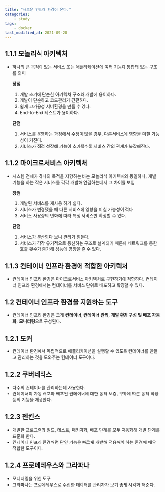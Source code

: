 ```yaml
---
title: "새로운 인프라 환경이 온다."
categories:
    - study
tags:
    - docker
last_modified_at: 2021-09-28
---
```

## **1.1.1 모놀리식 아키텍처**
- 하나의 큰 목적이 있는 서비스 또는 애플리케이션에 여러 기능이 통합돼 있는 구조를 의미

    **장점**
    1. 개발 초기에 단순한 아키텍처 구조와 개발에 용이하다.
    2. 개발이 단순하고 코드관리가 간편하다.
    3. 쉽게 고가용성 서버환경을 만들 수 있다.
    4. End-to-End 테스트가 용이하다.  
    
    **단점**
    1. 서비스를 운영하는 과정에서 수정이 많을 경우, 다른서비스에 영향을 미칠 가능성이 커진다.
    2. 서비스가 점점 성장해 기능이 추가될수록 서비스 간의 관계가 복잡해진다.

## **1.1.2 마이크로서비스 아키텍처**
- 시스템 전체가 하나의 목적을 지향하는 바는 모놀리식 아키텍처와 동일하나, 개별 기능을 하는 작은 서비스를 각각 개발해 연결하는데서 그 차이를 보임

    **장점**
    1. 개발된 서비스를 재사용 하기 쉽다.
    2. 서비스가 변경됐을 때 다른 서비스에 영향을 미칠 가능성이 적다
    3. 서비스 사용량의 변화에 따라 특정 서비스만 확장할 수 있다.
    
    **단점**
    1. 서비스가 분산되다 보니 관리가 힘들다.
    2. 서비스가 각각 유기적으로 통신하는 구조로 설계되기 때문에 네트워크를 통한 호출 횟수가 증가해 성능에 영향을 줄 수 있다.

## **1.1.3 컨테이너 인프라 환경에 적합한 아키텍처**
- 컨테이너 인프라 환경은 마이크로서비스 아키텍처로 구현하기에 적합하다. 컨테이너 인프라 환경에서는 컨테이너를 서비스 단위로 배포하고 확장할 수 있다.

## **1.2 컨테이너 인프라 환경을 지원하는 도구**
- 컨테이너 인프라 환경은 크게 **컨테이너**, **컨테이너 관리**, **개발 환경 구성 및 배포 자동화**, **모니터링**으로 구성된다.

## **1.2.1 도커**
- 컨테이너 환경에서 독립적으로 애플리케이션을 실행할 수 있도록 컨테이너를 만들고 관리하는 것을 도와주는 컨테이너 도구이다.

## **1.2.2 쿠버네티스**
- 다수의 컨테이너를 관리하는데 사용한다.
- 컨테이너의 자동 배포와 배포된 컨테이너에 대한 동작 보증, 부하에 따른 동적 확장 등의 기능을 제공한다.

## **1.2.3 젠킨스**
- 개발한 프로그램의 빌드, 테스트, 패키지화, 배포 단계를 모두 자동화해 개발 단계를 표준화 한다.
- 컨테이너 인프라 환경처럼 단일 기능을 빠르게 개발해 적용해야 하는 환경에 매우 적합한 도구이다.

## **1.2.4 프로메테우스와 그라파나**
- 모니터링을 위한 도구
- 그라파나는 프로메테우스로 수집한 데이터를 관리자가 보기 좋게 시각화 해준다.




